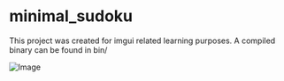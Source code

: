 # minimal_sudoku
This project was created for imgui related learning purposes. A compiled binary can be found in bin/

![Image](https://i.imgur.com/t5f9YQk.png)

